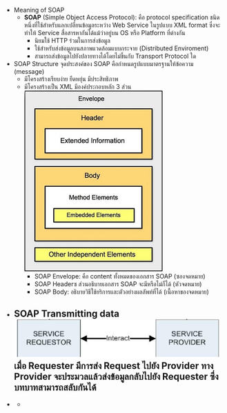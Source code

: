- Meaning of SOAP
	- **SOAP** (Simple Object Access Protocol): คือ protocol specification ชนิดหนึ่งที่ใช้สำหรับแลกเปลี่ยนข้อมูลระหว่าง Web Service ในรูปแบบ XML format ซึ่งจะทำให้ Service สื่อสารหากันได้แม้ว่าอยู่บน OS หรือ Platform ที่ต่างกัน
		- นิยมใช้ HTTP ร่วมในการส่งข้อมูล
		- ใช้สำหรับส่งข้อมูลบนสภาพแวดล้อมแบบกระจาย (Distributed Enviroment)
		- สามารถส่งข้อมูลไปยังปลายทางได้โดยไม่ขึ้นกับ Transport Protocol ใด
- SOAP Structure
  จุดประสงค์ของ SOAP คือกำหนดรูปแบบมาตรฐานให้ข้อความ (message)
	- มีโครงสร้างเรียบง่าย ยืดหยุ่น มีประสิทธิภาพ
	- มีโครงสร้างเป็น XML มีองค์ประกอบหลัก 3 ส่วน
	  ![image003.jpg](../assets/image003_1703613524910_0.jpg)
		- SOAP Envelope: คือ content ทั้งหมดของเอกสาร SOAP (ซองจดหมาย)
		- SOAP Headerซ ส่วนอธิบายเอกสาร SOAP จะมีหรือไม่ก็ได้ (หัวจดหมาย)
		- SOAP Body: อธิบายวิธีใช้ยริการและตัวอย่างผลลัพท์ที่ได้ (เนื้อหาของจดหมาย)
- SOAP Transmitting data
  ![requester-provider.png](../assets/requester-provider_1703613975781_0.png)
  เมื่อ Requester มีการส่ง Request ไปยัง Provider ทาง Provider จะประมวลแล้วส่งข้อมูลกลับไปยัง Requester ซึ่งบทบาทสามารถสลับกันได้
	-
-
	-